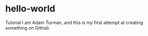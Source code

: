 # hello-world
Tutorial
I am Adam Turman, and this is my first attempt at creating something on Github.
